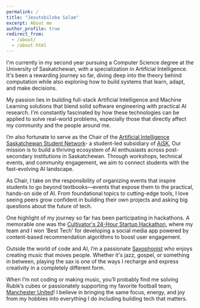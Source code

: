 ```yaml
---
permalink: /
title: "Jesutobiloba Salam"
excerpt: About me
author_profile: true
redirect_from: 
  - /about/
  - /about.html
---
```


I'm currently in my second year pursuing a Computer Science degree at the University of Saskatchewan, with a specialization in Artificial Intelligence. It's been a rewarding journey so far, diving deep into the theory behind computation while also exploring how to build systems that learn, adapt, and make decisions.

My passion lies in building full-stack Artificial Intelligence and Machine Learning solutions that blend solid software engineering with practical AI research. I'm constantly fascinated by how these technologies can be applied to solve real-world problems, especially those that directly affect my community and the people around me.

I’m also fortunate to serve as the Chair of the [Artificial Intelligence Saskatchewan Student Network](https://www.linkedin.com/feed/update/urn:li:activity:7296044913526247425/)- a student-led subsidiary of [AiSK](https://www.aisk.ca/), Our mission is to build a thriving ecosystem of AI enthusiasts across post-secondary institutions in Saskatchewan. Through workshops, technical events, and community engagement, we aim to connect students with the fast-evolving AI landscape.

As Chair, I take on the responsibility of organizing events that inspire students to go beyond textbooks—events that expose them to the practical, hands-on side of AI. From foundational topics to cutting-edge tools, I love seeing peers grow confident in building their own projects and asking big questions about the future of tech.

One highlight of my journey so far has been participating in hackathons. A memorable one was the [Cultivator's 24-Hour Startup Hackathon](https://www.linkedin.com/feed/update/urn:li:activity:7294478916356911104/), where my team and I won 'Best Tech' for developing a social media app powered by content-based recommendation algorithms to boost user engagement.

Outside the world of code and AI, I’m a passionate [Saxophonist](https://www.youtube.com/channel/UClTrHHpleJyHqA7N7Fnz1Dw?app=desktop) who enjoys creating music that moves people. Whether it's jazz, gospel, or something in between, playing the sax is one of the ways I recharge and express creativity in a completely different form.

When I’m not coding or making music, you’ll probably find me solving Rubik’s cubes or passionately supporting my favorite football team, [Manchester United](https://www.manutd.com/en)! I believe in bringing the same focus, energy, and joy from my hobbies into everything I do including building tech that matters.
